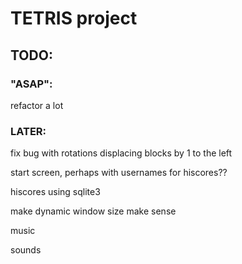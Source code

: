 # TETRIS project

## TODO:

### "ASAP":

refactor a lot

### LATER:

fix bug with rotations displacing blocks by 1 to the left

start screen, perhaps with usernames for hiscores??

hiscores using sqlite3

make dynamic window size make sense

music

sounds
